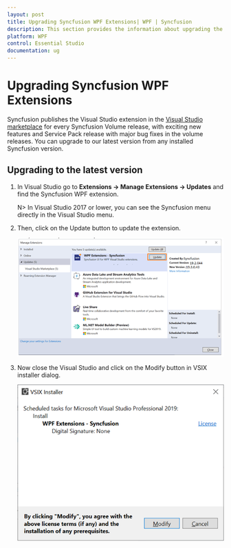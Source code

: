 ```yaml
---
layout: post
title: Upgrading Syncfusion WPF Extensions| WPF | Syncfusion
description: This section provides the information about upgrading the Syncfusion WPF extensions in extension manager UI.
platform: WPF
control: Essential Studio
documentation: ug
---
```


# Upgrading Syncfusion WPF Extensions

Syncfusion publishes the Visual Studio extension in the [Visual Studio marketplace](https://marketplace.visualstudio.com/items?itemName=SyncfusionInc.WPFExtension) for every Syncfusion Volume release, with exciting new features and Service Pack release with  major bug fixes in the volume releases. You can upgrade to our latest version from any installed Syncfusion version.

## Upgrading to the latest version

1. In Visual Studio go to **Extensions -> Manage Extensions -> Updates** and find the Syncfusion WPF extension.

	N> In Visual Studio 2017 or lower, you can see the  Syncfusion menu directly in the Visual Studio menu.

2.  Then, click on the Update button to update the extension.

    ![Update WPF Extensions](Upgrade-images/UpdateExtensionUI.png)

3.  Now close the Visual Studio and click on the Modify button in VSIX installer dialog.

    ![Update WPF Extensions](Upgrade-images/InstallUpdatedVersion.png)